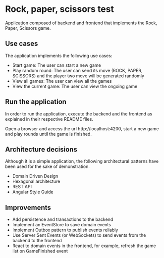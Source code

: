 # Rock, paper, scissors test

Application composed of backend and frontend that implements the Rock, Paper, Scissors game.

## Use cases

The application implements the following use cases:

- Start game: The user can start a new game
- Play random round: The user can send its move (ROCK, PAPER, SCISSORS) and the player two move will be generated randomly
- View all games: The user can view all the games
- View the current game: The user can view the ongoing game

## Run the application

In order to run the application, execute the backend and the frontend as explained in their respective README files.

Open a browser and access the url http://localhost:4200, start a new game and play rounds until the game is finished.

## Architecture decisions

Although it is a simple application, the following architectural patterns have been used for the sake of demonstration.

- Domain Driven Design
- Hexagonal architecture
- REST API
- Angular Style Guide

## Improvements

- Add persistence and transactions to the backend
- Implement an EventStore to save domain events
- Implement Outbox pattern to publish events reliably
- Use Server Sent Events (or WebSockets) to send events from the backend to the frontend
- React to domain events in the frontend, for example, refresh the game list on GameFinished event
